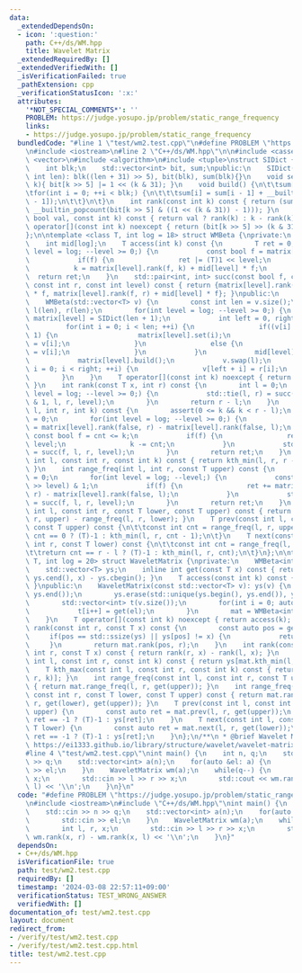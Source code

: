 ```yaml
---
data:
  _extendedDependsOn:
  - icon: ':question:'
    path: C++/ds/WM.hpp
    title: Wavelet Matrix
  _extendedRequiredBy: []
  _extendedVerifiedWith: []
  _isVerificationFailed: true
  _pathExtension: cpp
  _verificationStatusIcon: ':x:'
  attributes:
    '*NOT_SPECIAL_COMMENTS*': ''
    PROBLEM: https://judge.yosupo.jp/problem/static_range_frequency
    links:
    - https://judge.yosupo.jp/problem/static_range_frequency
  bundledCode: "#line 1 \"test/wm2.test.cpp\"\n#define PROBLEM \"https://judge.yosupo.jp/problem/static_range_frequency\"\
    \n#include <iostream>\n#line 2 \"C++/ds/WM.hpp\"\n\n#include <cassert>\n#include\
    \ <vector>\n#include <algorithm>\n#include <tuple>\nstruct SIDict {\nprivate:\n\
    \    int blk;\n    std::vector<int> bit, sum;\npublic:\n    SIDict(){}\n    SIDict(const\
    \ int len): blk((len + 31) >> 5), bit(blk), sum(blk){}\n    void set(const int\
    \ k){ bit[k >> 5] |= 1 << (k & 31); }\n    void build() {\n\t\tsum[0] = 0;\n\t\
    \tfor(int i = 0; ++i < blk;) {\n\t\t\tsum[i] = sum[i - 1] + __builtin_popcount(bit[i\
    \ - 1]);\n\t\t}\n\t}\n    int rank(const int k) const { return (sum[k >> 5] +\
    \ __builtin_popcount(bit[k >> 5] & ((1 << (k & 31)) - 1))); }\n    int rank(const\
    \ bool val, const int k) const { return val ? rank(k) : k - rank(k); }\n    bool\
    \ operator[](const int k) noexcept { return (bit[k >> 5] >> (k & 31)) & 1; }\n\
    };\n\ntemplate <class T, int log = 18> struct WMBeta {\nprivate:\n    SIDict matrix[log];\n\
    \    int mid[log];\n    T access(int k) const {\n        T ret = 0;\n        for(int\
    \ level = log; --level >= 0;) {\n            const bool f = matrix[level][k];\n\
    \            if(f) {\n                ret |= (T)1 << level;\n            }\n \
    \           k = matrix[level].rank(f, k) + mid[level] * f;\n        }\n      \
    \  return ret;\n    }\n    std::pair<int, int> succ(const bool f, const int l,\
    \ const int r, const int level) const { return {matrix[level].rank(f, l) + mid[level]\
    \ * f, matrix[level].rank(f, r) + mid[level] * f}; }\npublic:\n    WMBeta(){}\n\
    \    WMBeta(std::vector<T> v) {\n        const int len = v.size();\n        std::vector<T>\
    \ l(len), r(len);\n        for(int level = log; --level >= 0;) {\n           \
    \ matrix[level] = SIDict(len + 1);\n            int left = 0, right = 0;\n   \
    \         for(int i = 0; i < len; ++i) {\n                if((v[i] >> level) &\
    \ 1) {\n                    matrix[level].set(i);\n                    r[right++]\
    \ = v[i];\n                }\n                else {\n                    l[left++]\
    \ = v[i];\n                }\n            }\n            mid[level] = left;\n\
    \            matrix[level].build();\n            v.swap(l);\n            for(int\
    \ i = 0; i < right; ++i) {\n                v[left + i] = r[i];\n            }\n\
    \        }\n    }\n    T operator[](const int k) noexcept { return access(k);\
    \ }\n    int rank(const T x, int r) const {\n        int l = 0;\n        for(int\
    \ level = log; --level >= 0;) {\n            std::tie(l, r) = succ((x >> level)\
    \ & 1, l, r, level);\n        }\n        return r - l;\n    }\n    T kth_min(int\
    \ l, int r, int k) const {\n        assert(0 <= k && k < r - l);\n        T ret\
    \ = 0;\n        for(int level = log; --level >= 0;) {\n            const int cnt\
    \ = matrix[level].rank(false, r) - matrix[level].rank(false, l);\n           \
    \ const bool f = cnt <= k;\n            if(f) {\n                ret |= T(1) <<\
    \ level;\n                k -= cnt;\n            }\n            std::tie(l, r)\
    \ = succ(f, l, r, level);\n        }\n        return ret;\n    }\n    T kth_max(const\
    \ int l, const int r, const int k) const { return kth_min(l, r, r - l - k - 1);\
    \ }\n    int range_freq(int l, int r, const T upper) const {\n        int ret\
    \ = 0;\n        for(int level = log; --level;) {\n            const bool f = (upper\
    \ >> level) & 1;\n            if(f) {\n                ret += matrix[level].rank(false,\
    \ r) - matrix[level].rank(false, l);\n            }\n            std::tie(l, r)\
    \ = succ(f, l, r, level);\n        }\n        return ret;\n    }\n    int range_freq(const\
    \ int l, const int r, const T lower, const T upper) const { return range_freq(l,\
    \ r, upper) - range_freq(l, r, lower); }\n    T prev(const int l, const int r,\
    \ const T upper) const {\n\t\tconst int cnt = range_freq(l, r, upper);\n\t\treturn\
    \ cnt == 0 ? (T)-1 : kth_min(l, r, cnt - 1);\n\t}\n    T next(const int l, const\
    \ int r, const T lower) const {\n\t\tconst int cnt = range_freq(l, r, lower);\n\
    \t\treturn cnt == r - l ? (T)-1 : kth_min(l, r, cnt);\n\t}\n};\n\ntemplate <class\
    \ T, int log = 20> struct WaveletMatrix {\nprivate:\n    WMBeta<int, log> mat;\n\
    \    std::vector<T> ys;\n    inline int get(const T x) const { return std::lower_bound(ys.cbegin(),\
    \ ys.cend(), x) - ys.cbegin(); }\n    T access(const int k) const { return ys[mat[k]];\
    \ }\npublic:\n    WaveletMatrix(const std::vector<T> v): ys(v) {\n        std::sort(ys.begin(),\
    \ ys.end());\n        ys.erase(std::unique(ys.begin(), ys.end()), ys.end());\n\
    \        std::vector<int> t(v.size());\n        for(int i = 0; auto &el: v) {\n\
    \            t[i++] = get(el);\n        }\n        mat = WMBeta<int, log>(t);\n\
    \    }\n    T operator[](const int k) noexcept { return access(k); }\n    int\
    \ rank(const int r, const T x) const {\n        const auto pos = get(x);\n   \
    \     if(pos == std::ssize(ys) || ys[pos] != x) {\n            return 0;\n   \
    \     }\n        return mat.rank(pos, r);\n    }\n    int rank(const int l, const\
    \ int r, const T x) const { return rank(r, x) - rank(l, x); }\n    T kth_min(const\
    \ int l, const int r, const int k) const { return ys[mat.kth_min(l, r, k)]; }\n\
    \    T kth_max(const int l, const int r, const int k) const { return ys[mat.kth_max(l,\
    \ r, k)]; }\n    int range_freq(const int l, const int r, const T upper) const\
    \ { return mat.range_freq(l, r, get(upper)); }\n    int range_freq(const int l,\
    \ const int r, const T lower, const T upper) const { return mat.range_freq(l,\
    \ r, get(lower), get(upper)); }\n    T prev(const int l, const int r, const T\
    \ upper) {\n        const auto ret = mat.prev(l, r, get(upper));\n        return\
    \ ret == -1 ? (T)-1 : ys[ret];\n    }\n    T next(const int l, const int r, const\
    \ T lower) {\n        const auto ret = mat.next(l, r, get(lower));\n        return\
    \ ret == -1 ? (T)-1 : ys[ret];\n    }\n};\n/**\n * @brief Wavelet Matrix\n * @see\
    \ https://ei1333.github.io/library/structure/wavelet/wavelet-matrix.hpp\n */\n\
    #line 4 \"test/wm2.test.cpp\"\nint main() {\n    int n, q;\n    std::cin >> n\
    \ >> q;\n    std::vector<int> a(n);\n    for(auto &el: a) {\n        std::cin\
    \ >> el;\n    }\n    WaveletMatrix wm(a);\n    while(q--) {\n        int l, r,\
    \ x;\n        std::cin >> l >> r >> x;\n        std::cout << wm.rank(x, r) - wm.rank(x,\
    \ l) << '\\n';\n    }\n}\n"
  code: "#define PROBLEM \"https://judge.yosupo.jp/problem/static_range_frequency\"\
    \n#include <iostream>\n#include \"C++/ds/WM.hpp\"\nint main() {\n    int n, q;\n\
    \    std::cin >> n >> q;\n    std::vector<int> a(n);\n    for(auto &el: a) {\n\
    \        std::cin >> el;\n    }\n    WaveletMatrix wm(a);\n    while(q--) {\n\
    \        int l, r, x;\n        std::cin >> l >> r >> x;\n        std::cout <<\
    \ wm.rank(x, r) - wm.rank(x, l) << '\\n';\n    }\n}"
  dependsOn:
  - C++/ds/WM.hpp
  isVerificationFile: true
  path: test/wm2.test.cpp
  requiredBy: []
  timestamp: '2024-03-08 22:57:11+09:00'
  verificationStatus: TEST_WRONG_ANSWER
  verifiedWith: []
documentation_of: test/wm2.test.cpp
layout: document
redirect_from:
- /verify/test/wm2.test.cpp
- /verify/test/wm2.test.cpp.html
title: test/wm2.test.cpp
---
```

